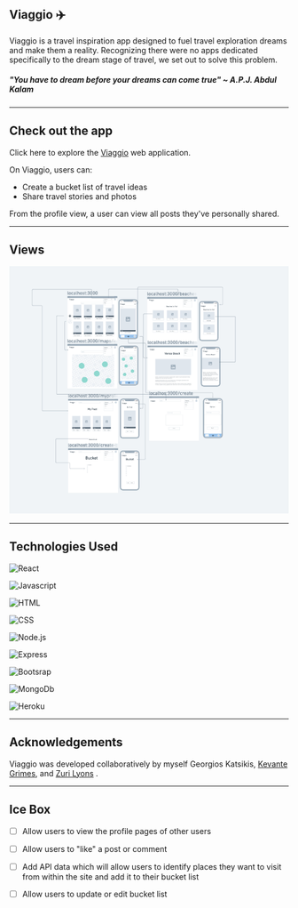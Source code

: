 ## Viaggio ✈️

Viaggio is a travel inspiration app designed to fuel travel exploration dreams and make them a reality. Recognizing there were no apps dedicated specifically to the dream stage of travel, we set out to solve this problem. 

##### *"You have to dream before your dreams can come true"* ~ A.P.J. Abdul Kalam
---
## Check out the app

Click here to explore the [Viaggio](https://viaggio-front-end.herokuapp.com/) web application. 

On Viaggio, users can:

* Create a bucket list of travel ideas 
* Share travel stories and photos
  
From the profile view, a user can view all posts they've personally shared.

---
## Views
![Wireframe](public/Wireframe.png)


---
## Technologies Used
![React](https://img.shields.io/badge/React-20232A?style=for-the-badge&logo=react&logoColor=61DAFB)

![Javascript](https://img.shields.io/badge/JavaScript-323330?style=for-the-badge&logo=javascript&logoColor=F7DF1E)

![HTML](https://img.shields.io/badge/HTML5-E34F26?style=for-the-badge&logo=html5&logoColor=white)

![CSS](https://img.shields.io/badge/CSS-239120?&style=for-the-badge&logo=css3&logoColor=white)

![Node.js](https://img.shields.io/badge/Node.js-43853D?style=for-the-badge&logo=node.js&logoColor=white)

![Express](	https://img.shields.io/badge/Express.js-404D59?style=for-the-badge)

![Bootsrap](https://img.shields.io/badge/Bootstrap-563D7C?style=for-the-badge&logo=bootstrap&logoColor=white)

![MongoDb](https://img.shields.io/badge/MongoDB-4EA94B?style=for-the-badge&logo=mongodb&logoColor=white)

![Heroku](https://img.shields.io/badge/Heroku-430098?style=for-the-badge&logo=heroku&logoColor=white)

---
## Acknowledgements
Viaggio was developed collaboratively by myself Georgios Katsikis, [Kevante Grimes](https://github.com/kevanteaniah), and [Zuri Lyons](https://github.com/Zee22780) . 


---
## Ice Box 

- [ ] Allow users to view the profile pages of other users 
- [ ] Allow users to "like" a post or comment
- [ ] Add API data which will allow users to identify places they want to visit from within the site and add it to their bucket list
- [ ] Allow users to update or edit bucket list


 